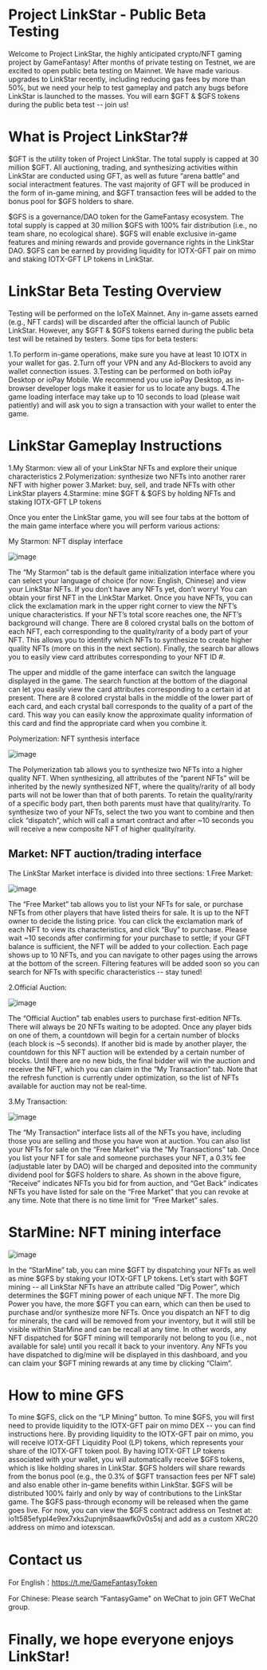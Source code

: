 # Project LinkStar - Public Beta Testing

Welcome to Project LinkStar, the highly anticipated crypto/NFT gaming project by GameFantasy! After months of private testing on Testnet, we are excited to open public beta testing on Mainnet. We have made various upgrades to LinkStar recently, including reducing gas fees by more than 50%, but we need your help to test gameplay and patch any bugs before LinkStar is launched to the masses. You will earn $GFT & $GFS tokens during the public beta test -- join us!

# What is Project LinkStar?#

$GFT is the utility token of Project LinkStar. The total supply is capped at 30 million $GFT. All auctioning, trading, and synthesizing activities within LinkStar are conducted using GFT, as well as future “arena battle” and social interactment features. The vast majority of GFT will be produced in the form of in-game mining, and $GFT transaction fees will be added to the bonus pool for $GFS holders to share.

$GFS is a governance/DAO token for the GameFantasy ecosystem. The total supply is capped at 30 million $GFS with 100% fair distribution (i.e., no team share, no ecological share). $GFS will enable exclusive in-game features and mining rewards and provide governance rights in the LinkStar DAO. $GFS can be earned by providing liquidity for IOTX-GFT pair on mimo and staking IOTX-GFT LP tokens in LinkStar.

# LinkStar Beta Testing Overview

Testing will be performed on the IoTeX Mainnet. Any in-game assets earned (e.g., NFT cards) will be discarded after the official launch of Public LinkStar. However, any $GFT & $GFS tokens earned during the public beta test will be retained by testers. Some tips for beta testers:

1.To perform in-game operations, make sure you have at least 10 IOTX in your wallet for gas.
2.Turn off your VPN and any Ad-Blockers to avoid any wallet connection issues.
3.Testing can be performed on both ioPay Desktop or ioPay Mobile. We recommend you use ioPay Desktop, as in-browser developer logs make it easier for us to locate any bugs.
4.The game loading interface may take up to 10 seconds to load (please wait patiently) and will ask you to sign a transaction with your wallet to enter the game.

# LinkStar Gameplay Instructions

1.My Starmon: view all of your LinkStar NFTs and explore their unique characteristics
2.Polymerization: synthesize two NFTs into another rarer NFT with higher power
3.Market: buy, sell, and trade NFTs with other LinkStar players
4.Starmine: mine $GFT & $GFS by holding NFTs and staking IOTX-GFT LP tokens

Once you enter the LinkStar game, you will see four tabs at the bottom of the main game interface where you will perform various actions:

My Starmon: NFT display interface

![image](https://github.com/GameFantasyDev/StarLinkBetaTest/blob/main/IMG/main.png)

The “My Starmon” tab is the default game initialization interface where you can select your language of choice (for now: English, Chinese) and view your LinkStar NFTs. If you don’t have any NFTs yet, don’t worry! You can obtain your first NFT in the LinkStar Market. Once you have NFTs, you can click the exclamation mark in the upper right corner to view the NFT’s unique characteristics. If your NFT’s total score reaches one, the NFT’s background will change. There are 8 colored crystal balls on the bottom of each NFT, each corresponding to the quality/rarity of a body part of your NFT. This allows you to identify which NFTs to synthesize to create higher quality NFTs (more on this in the next section). Finally, the search bar allows you to easily view card attributes corresponding to your NFT ID #.

The upper and middle of the game interface can switch the language displayed in the game. The search function at the bottom of the diagonal can let you easily view the card attributes corresponding to a certain id at present. There are 8 colored crystal balls in the middle of the lower part of each card, and each crystal ball corresponds to the quality of a part of the card. This way you can easily know the approximate quality information of this card and find the appropriate card when you combine it.

Polymerization: NFT synthesis interface

![image](https://github.com/GameFantasyDev/StarLinkBetaTest/blob/main/IMG/mix.png)

The Polymerization tab allows you to synthesize two NFTs into a higher quality NFT. When synthesizing, all attributes of the “parent NFTs” will be inherited by the newly synthesized NFT, where the quality/rarity of all body parts will not be lower than that of both parents. To retain the quality/rarity of a specific body part, then both parents must have that quality/rarity. To synthesize two of your NFTs, select the two you want to combine and then click “dispatch”, which will call a smart contract and after ~10 seconds you will receive a new composite NFT of higher quality/rarity.

## Market: NFT auction/trading interface

The LinkStar Market interface is divided into three sections:
1.Free Market:

![image](IMG/freedom.png)

The “Free Market” tab allows you to list your NFTs for sale, or purchase NFTs from other players that have listed theirs for sale. It is up to the NFT owner to decide the listing price. You can click the exclamation mark of each NFT to view its characteristics, and click “Buy” to purchase. Please wait ~10 seconds after confirming for your purchase to settle; if your GFT balance is sufficient, the NFT will be added to your collection. Each page shows up to 10 NFTs, and you can navigate to other pages using the arrows at the bottom of the screen. Filtering features will be added soon so you can search for NFTs with specific characteristics -- stay tuned!

2.Official Auction:

![image](IMG/bid.png)

The “Official Auction” tab enables users to purchase first-edition NFTs. There will always be 20 NFTs waiting to be adopted. Once any player bids on one of them, a countdown will begin for a certain number of blocks (each block is ~5 seconds). If another bid is made by another player, the countdown for this NFT auction will be extended by a certain number of blocks. Until there are no new bids, the final bidder will win the auction and receive the NFT, which you can claim in the “My Transaction” tab. Note that the refresh function is currently under optimization, so the list of NFTs available for auction may not be real-time.

3.My Transaction:

![image](IMG/myshop.png)

The “My Transaction” interface lists all of the NFTs you have, including those you are selling and those you have won at auction. You can also list your NFTs for sale on the “Free Market” via the “My Transactions” tab. Once you list your NFT for sale and someone purchases your NFT, a 0.3% fee (adjustable later by DAO) will be charged and deposited into the community dividend pool for $GFS holders to share. As shown in the above figure, “Receive” indicates NFTs you bid for from auction, and “Get Back” indicates NFTs you have listed for sale on the “Free Market” that you can revoke at any time. Note that there is no time limit for “Free Market” sales.

# StarMine: NFT mining interface

![image](IMG/mining.png)

In the “StarMine” tab, you can mine $GFT by dispatching your NFTs as well as mine $GFS by staking your IOTX-GFT LP tokens. Let’s start with $GFT mining -- all LinkStar NFTs have an attribute called “Dig Power”, which determines the $GFT mining power of each unique NFT. The more Dig Power you have, the more $GFT you can earn, which can then be used to purchase and/or synthesize more NFTs. Once you dispatch an NFT to dig for minerals, the card will be removed from your inventory, but it will still be visible within StarMine and can be recall at any time. In other words, any NFT dispatched for $GFT mining will temporarily not belong to you (i.e., not available for sale) until you recall it back to your inventory. Any NFTs you have dispatched to dig/mine will be displayed in this dashboard, and you can claim your $GFT mining rewards at any time by clicking “Claim”.

# How to mine GFS

To mine $GFS, click on the “LP Mining” button. To mine $GFS, you will first need to provide liquidity to the IOTX-GFT pair on mimo DEX -- you can find instructions here. By providing liquidity to the IOTX-GFT pair on mimo, you will receive IOTX-GFT Liquidity Pool (LP) tokens, which represents your share of the IOTX-GFT token pool. By having IOTX-GFT LP tokens associated with your wallet, you will automatically receive $GFS tokens, which is like holding shares in LinkStar. $GFS holders will share rewards from the bonus pool (e.g., the 0.3% of $GFT transaction fees per NFT sale) and also enable other in-game benefits within LinkStar. $GFS will be distributed 100% fairly and only by way of contributions to the LinkStar game. The $GFS pass-through economy will be released when the game goes live. For now, you can view the $GFS contract address on Testnet at: io1t585efypl4e9ex7xks2upnjm8saawfk0v0s5sj and add as a custom XRC20 address on mimo and iotexscan.

# Contact us

For English：https://t.me/GameFantasyToken

For Chinese: Please search “FantasyGame" on WeChat to join GFT WeChat group.

# Finally, we hope everyone enjoys LinkStar!
